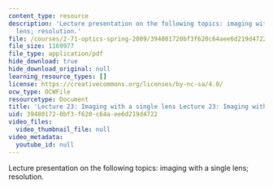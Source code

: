 ```yaml
---
content_type: resource
description: 'Lecture presentation on the following topics: imaging with a single
  lens; resolution.'
file: /courses/2-71-optics-spring-2009/394801720bf3f620c64aee6d219d4722_MIT2_71S09_lec23.pdf
file_size: 1169977
file_type: application/pdf
hide_download: true
hide_download_original: null
learning_resource_types: []
license: https://creativecommons.org/licenses/by-nc-sa/4.0/
ocw_type: OCWFile
resourcetype: Document
title: 'Lecture 23: Imaging with a single lens Lecture 23: Imaging with a single lens'
uid: 39480172-0bf3-f620-c64a-ee6d219d4722
video_files:
  video_thumbnail_file: null
video_metadata:
  youtube_id: null
---
```

Lecture presentation on the following topics: imaging with a single lens; resolution.